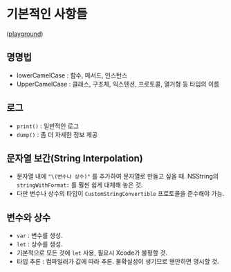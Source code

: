 # 기본적인 사항들
([playground](1_LetAndVar.playground))

## 명명법
- lowerCamelCase : 함수, 메서드, 인스턴스
- UpperCamelCase : 클래스, 구조체, 익스텐션, 프로토콜, 열거형 등 타입의 이름

## 로그
- `print()` : 일반적인 로그
- `dump()` : 좀 더 자세한 정보 제공

## 문자열 보간(String Interpolation)
- 문자열 내에 `"\(변수나 상수)"` 를 추가하여 문자열로 만들고 싶을 때. NSString의 `stringWithFormat:` 를 훨씬 쉽게 대체해 놓은 것.
- 다만 변수나 상수의 타입이 `CustomStringConvertible` 프로토콜을 준수해야 가능.

## 변수와 상수
- `var` : 변수를 생성.
- `let` : 상수를 생성.
- 기본적으로 모든 것에 `let` 사용, 필요시 Xcode가 불평할 것.
- 타입 추론 : 컴파일러가 값에 따라 추론. 불확실성이 생기므로 왠만하면 명시할 것.

